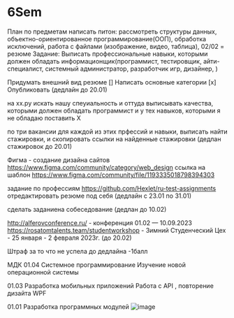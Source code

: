 # 6Sem
План по предметам написать питон: рассмотреть структуры данных, объектно-ориентированное программирование(ООП), обработка исключений, работа с файлами (изображение, видео, таблица),
02/02 = резюме Задание: Выписать профессиональные навыки, которыми должен обладать информационщик(программист, тестировщик, айти-специалист, системный администратор, разработчик игр, дизайнер, )

 Придумать внешний вид резюме
[] Написать основные категории
[х] Опубликовать
(дедлайн до 20.01)

на хх.ру искать нашу спеуиальность и оттуда выписывать качества, которыми должен обладать программист и у тех навыков, которыми я не обладаю поставить Х

по три вакансии для каждой из этих прфессий и навыки, выписать найти стажировки, и скопировать ссылки на найденные стажировки (дедлан стажировок до 20.01)

Фигма - создание дизайна сайтов https://www.figma.com/community/category/web_design ссылка на шаблон https://www.figma.com/community/file/1193335018798394303

задание по профессиям https://github.com/Hexlet/ru-test-assignments отредактировать резюме под себя (дедлайн с 23.01 по 31.01)

сделать заданиена собеседование (дедлан до 10.02)

http://alferovconference.ru/ - конференция 01.02 — 10.09.2023 https://rosatomtalents.team/studentworkshop - Зимний Студенческий Цех - 25 января - 2 февраля 2023г. (до 20.02)

Штраф за то что не успела до дедлайна -1балл

МДК 01.04 Системное программирование
Изучение новой операционной системы

01.03 Разработка мобильных приложений Работа с API , повторение дизайта WPF

01.01 Разработка программных модулей
![image](https://user-images.githubusercontent.com/112688317/232419374-7e12319c-e9e5-41a1-8537-f8f724f6b6b3.png)
